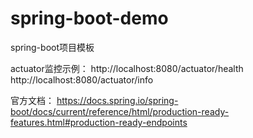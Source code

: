 # spring-boot-demo
spring-boot项目模板

actuator监控示例：
http://localhost:8080/actuator/health
http://localhost:8080/actuator/info

官方文档：
https://docs.spring.io/spring-boot/docs/current/reference/html/production-ready-features.html#production-ready-endpoints

